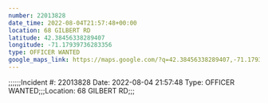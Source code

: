 ```yaml
---
number: 22013828
date_time: 2022-08-04T21:57:48+00:00
location: 68 GILBERT RD
latitude: 42.38456338289407
longitude: -71.17939736283356
type: OFFICER WANTED
google_maps_link: https://maps.google.com/?q=42.38456338289407,-71.17939736283356
---
```


;;;;;;Incident #: 22013828  Date: 2022-08-04 21:57:48  Type: OFFICER WANTED;;;Location: 68 GILBERT RD;;;
